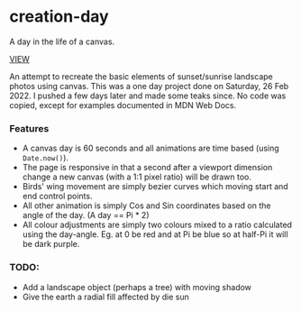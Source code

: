 # creation-day

A day in the life of a canvas.

[VIEW](https://gwest7.github.io/creation-day/)

An attempt to recreate the basic elements of sunset/sunrise landscape photos using canvas. This was a one day project done on Saturday, 26 Feb 2022. I pushed a few days later and made some teaks since. No code was copied, except for examples documented in MDN Web Docs.

### Features
* A canvas day is 60 seconds and all animations are time based (using `Date.now()`).
* The page is responsive in that a second after a viewport dimension change a new canvas (with a 1:1 pixel ratio) will be drawn too.
* Birds' wing movement are simply bezier curves which moving start and end control points.
* All other animation is simply Cos and Sin coordinates based on the angle of the day. (A day == Pi * 2)
* All colour adjustments are simply two colours mixed to a ratio calculated using the day-angle. Eg. at 0 be red and at Pi be blue so at half-Pi it will be dark purple.

### TODO:
* Add a landscape object (perhaps a tree) with moving shadow
* Give the earth a radial fill affected by die sun

